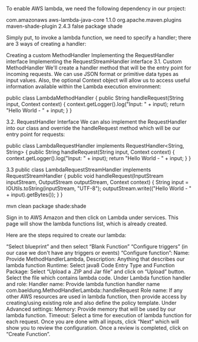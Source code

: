 To enable AWS lambda, we need the following dependency in our project:

<dependency>
    <groupId>com.amazonaws</groupId>
    <artifactId>aws-lambda-java-core</artifactId>
    <version>1.1.0</version>
</dependency>
<plugin>
    <groupId>org.apache.maven.plugins</groupId>
    <artifactId>maven-shade-plugin</artifactId>
    <version>2.4.3</version>
    <configuration>
        <createDependencyReducedPom>false</createDependencyReducedPom>
    </configuration>
    <executions>
        <execution>
            <phase>package</phase>
	    <goals>
                <goal>shade</goal>
            </goals>
        </execution>
    </executions>
</plugin>

Simply put, to invoke a lambda function, we need to specify a handler; there are 3 ways of creating a handler:

Creating a custom MethodHandler
Implementing the RequestHandler interface
Implementing the RequestStreamHandler interface
3.1. Custom MethodHandler
We'll create a handler method that will be the entry point for incoming requests. We can use JSON format or primitive data types as input values.
Also, the optional Context object will allow us to access useful information available within the Lambda execution environment:

public class LambdaMethodHandler {
    public String handleRequest(String input, Context context) {
        context.getLogger().log("Input: " + input);
        return "Hello World - " + input;
    }
}

3.2. RequestHandler Interface
We can also implement the RequestHandler into our class and override the handleRequest method which will be our entry point for requests:

public class LambdaRequestHandler
  implements RequestHandler<String, String> {
    public String handleRequest(String input, Context context) {
        context.getLogger().log("Input: " + input);
        return "Hello World - " + input;
    }
}

3.3
public class LambdaRequestStreamHandler
  implements RequestStreamHandler {
    public void handleRequest(InputStream inputStream, 
      OutputStream outputStream, Context context) {
        String input = IOUtils.toString(inputStream, "UTF-8");
        outputStream.write(("Hello World - " + input).getBytes());
    }
}

mvn clean package shade:shade

Sign in to AWS Amazon and then click on Lambda under services. This page will show the lambda functions list, which is already created.

Here are the steps required to create our lambda:

“Select blueprint” and then select “Blank Function”
“Configure triggers” (in our case we don't have any triggers or events)
“Configure function”:
Name: Provide MethodHandlerLambda,
Description: Anything that describes our lambda function
Runtime: Select java8
Code Entry Type and Function Package: Select “Upload a .ZIP and Jar file” and click on “Upload” button. Select the file which contains lambda code.
Under Lambda function handler and role:
Handler name: Provide lambda function handler name com.baeldung.MethodHandlerLambda::handleRequest
Role name: If any other AWS resources are used in lambda function, then provide access by creating/using existing role and also define the policy template.
Under Advanced settings:
Memory: Provide memory that will be used by our lambda function.
Timeout: Select a time for execution of lambda function for each request.
Once you are done with all inputs, click “Next” which will show you to review the configuration.
Once a review is completed, click on “Create Function”.

